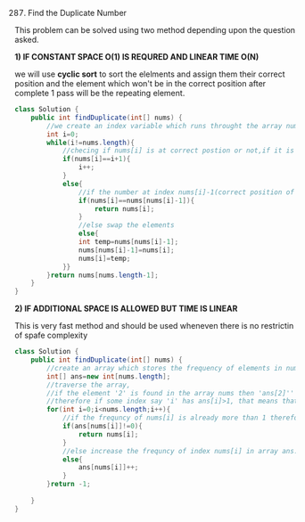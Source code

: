 287. Find the Duplicate Number



This problem can be solved using two method depending upon the question asked.

**1)  IF CONSTANT SPACE O(1) IS REQURED AND LINEAR TIME O(N)**

we will use **cyclic sort** to sort the elelments and assign them their correct position and the element which won't be in the correct position after complete 1 pass will be the repeating element.

```java
class Solution {
    public int findDuplicate(int[] nums) {
        //we create an index variable which runs throught the array nums
        int i=0;
        while(i!=nums.length){
            //checing if nums[i] is at correct postion or not,if it is then just move to the next index
            if(nums[i]==i+1){
                i++;
            }
            else{
                //if the number at index nums[i]-1(correct position of element nums[i]) and index 'i' is same, therefor it is the repeating element. 
                if(nums[i]==nums[nums[i]-1]){
                    return nums[i];
                }
                //else swap the elements
                else{
                int temp=nums[nums[i]-1];
                nums[nums[i]-1]=nums[i];
                nums[i]=temp;
            }}
        }return nums[nums.length-1];
    }
}

```



**2) IF ADDITIONAL SPACE IS ALLOWED BUT TIME IS LINEAR**



This is very fast method and should be used wheneven there is no restrictin of spafe complexity

```java
class Solution {
    public int findDuplicate(int[] nums) {
        //create an array which stores the frequency of elements in nums
        int[] ans=new int[nums.length];
        //traverse the array,
        //if the element '2' is found in the array nums then 'ans[2]'' increases by 1
        //therefore if some index say 'i' has ans[i]>1, that means that element was present more than once in the array nums.
        for(int i=0;i<nums.length;i++){
            //if the frequncy of nums[i] is already more than 1 therefore it must be the repeating element, returrn nums[i]
            if(ans[nums[i]]!=0){
                return nums[i];
            }
            //else increase the frequncy of index nums[i] in array ans.
            else{
                ans[nums[i]]++;
            }
        }return -1;
        
    }
}
```



